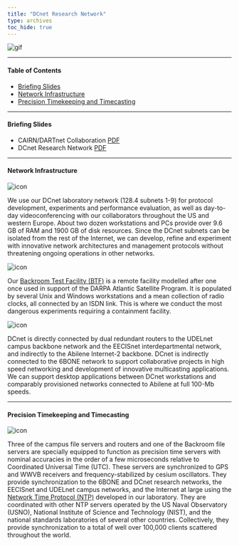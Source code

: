 ```yaml
---
title: "DCnet Research Network"
type: archives
toc_hide: true
---
```


![gif](/archives/pic/dartlogoa.gif)

* * *

#### Table of Contents

*  [Briefing Slides](/reflib/dcnet/#briefing-slides)
*  [Network Infrastructure](/reflib/dcnet/#network-infrastructure)
*  [Precision Timekeeping and Timecasting](/reflib/dcnet/#precision-timekeeping-and-timecasting)

* * *

#### Briefing Slides

*   CAIRN/DARTnet Collaboration [PDF](/reflib/brief/dartnet/dartnet.pdf)
*   DCnet Research Network [PDF](/reflib/brief/dcnet/dcnet.pdf)

* * *

#### Network Infrastructure

![icon](/archives/pic/dcnet.gif)

We use our DCnet laboratory network (128.4 subnets 1-9) for protocol development, experiments and performance evaluation, as well as day-to-day videoconferencing with our collaborators throughout the US and western Europe. About two dozen workstations and PCs provide over 9.6 GB of RAM and 1900 GB of disk resources. Since the DCnet subnets can be isolated from the rest of the Internet, we can develop, refine and experiment with innovative network architectures and management protocols without threatening ongoing operations in other networks.

![icon](/archives/pic/backroom.gif)

Our [Backroom Test Facility (BTF)](/reflib/backroom) is a remote facility modelled after one once used in support of the DARPA Atlantic Satellite Program. It is populated by several Unix and Windows workstations and a mean collection of radio clocks, all connected by an ISDN link. This is where we conduct the most dangerous experiments requiring a containment facility.

![icon](/archives/pic/route.gif)

DCnet is directly connected by dual redundant routers to the UDELnet campus backbone network and the EECISnet interdepartmental network, and indirectly to the Abilene Internet-2 backbone. DCnet is indirectly connected to the 6BONE network to support collaborative projects in high speed networking and development of innovative multicasting applications. We can support desktop applications between DCnet workstations and comparably provisioned networks connected to Abilene at full 100-Mb speeds.  

* * *

#### Precision Timekeeping and Timecasting

![icon](/archives/pic/clocks.gif)

Three of the campus file servers and routers and one of the Backroom file servers are specially equipped to function as precision time servers with nominal accuracies in the order of a few microseconds relative to Coordinated Universal Time (UTC). These servers are synchronized to GPS and WWVB receivers and frequency-stabilized by cesium oscillators. They provide synchronization to the 6BONE and DCnet research networks, the EECISnet and UDELnet campus networks, and the Internet at large using the [Network Time Protocol (NTP)](/reflib/ntp) developed in our laboratory. They are coordinated with other NTP servers operated by the US Naval Observatory (USNO), National Institute of Science and Technology (NIST), and the national standards laboratories of several other countries. Collectively, they provide synchronization to a total of well over 100,000 clients scattered throughout the world.				
